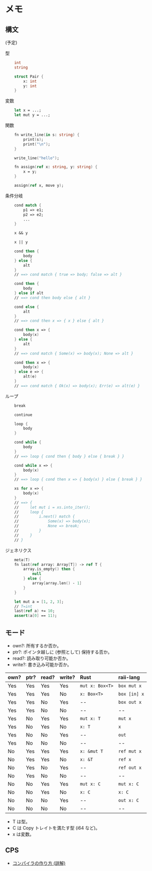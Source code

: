 # メモ

## 構文

(予定)

型

```fs
    int
    string

    struct Pair {
        x: int
        y: int
    }
```

変数

```fs
    let x = ...;
    let mut y = ...;
```

関数

```fs
    fn write_line(in s: string) {
        print(s);
        print("\n");
    }

    write_line("hello");

    fn assign(ref x: string, y: string) {
        x = y;
    }

    assign(ref x, move y);
```

条件分岐

```fs
    cond match {
        p1 => e1;
        p2 => e2;
        ...
    }

    x && y

    x || y

    cond then {
        body
    } else {
        alt
    }
    // ==> cond match { true => body; false => alt }

    cond then {
        body
    } else if alt
    // ==> cond then body else { alt }

    cond else {
        alt
    }
    // ==> cond then x => { x } else { alt }

    cond then x => {
        body(x)
    } else {
        alt
    }
    // ==> cond match { Some(x) => body(x); None => alt }

    cond then x => {
        body(x)
    } else e => {
        alt(e)
    }
    // ==> cond match { Ok(x) => body(x); Err(e) => alt(e) }
```

ループ

```fs
    break

    continue

    loop {
        body
    }

    cond while {
        body
    }
    // ==> loop { cond then { body } else { break } }

    cond while x => {
        body(x)
    }
    // ==> loop { cond then x => { body(x) } else { break } }

    xs for x => {
        body(x)
    }
    // ==> {
    //     let mut i = xs.into_iter();
    //     loop {
    //         i.next() match {
    //             Some(x) => body(x);
    //             None => break;
    //         }
    //     }
    // }
```

ジェネリクス

```fs
    meta(T)
    fn last(ref array: Array[T]) -> ref T {
        array.is_empty() then {
            null
        } else {
            array[array.len() - 1]
        }
    }

    let mut a = [1, 2, 3];
    // T=int
    last(ref a) += 10;
    assert(a[0] == 11);
```

## モード

- own?: 所有するか否か。
- ptr?: ポインタ越しに (参照として) 保持する否か。
- read?: 読み取り可能か否か。
- write?: 書き込み可能か否か。

| own?  | ptr?  | read? | write?    | Rust              | raii-lang         |
|:------|:------|:------|:----------|:------------------|:------------------|
| Yes   | Yes   | Yes   | Yes       | `mut x: Box<T>`   | `box mut x`       |
| Yes   | Yes   | Yes   | No        | `x: Box<T>`       | `box [in] x`      |
| Yes   | Yes   | No    | Yes       | --                | `box out x`       |
| Yes   | Yes   | No    | No        | --                | --                |
| Yes   | No    | Yes   | Yes       | `mut x: T`        | `mut x`           |
| Yes   | No    | Yes   | No        | `x: T`            | `x`               |
| Yes   | No    | No    | Yes       | --                | `out`             |
| Yes   | No    | No    | No        | --                | --                |
| No    | Yes   | Yes   | Yes       | `x: &mut T`       | `ref mut x`       |
| No    | Yes   | Yes   | No        | `x: &T`           | `ref x`           |
| No    | Yes   | No    | Yes       | --                | `ref out x`       |
| No    | Yes   | No    | No        | --                | --                |
| No    | No    | Yes   | Yes       | `mut x: C`        | `mut x: C`        |
| No    | No    | Yes   | No        | `x: C`            | `x: C`            |
| No    | No    | No    | Yes       | --                | `out x: C`        |
| No    | No    | No    | No        | --                | --                |

- T は型。
- C は Copy トレイトを満たす型 (i64 など)。
- x は変数。

## CPS

- [コンパイラの作り方 (詳解)](https://www.is.s.u-tokyo.ac.jp/vu/96/cad/compilerresume/)
